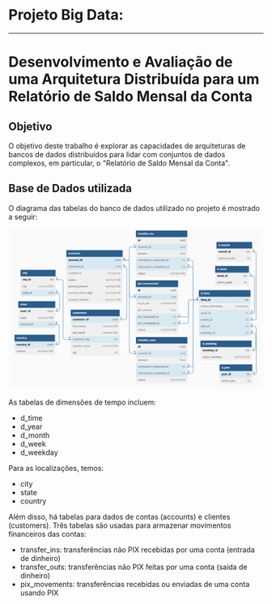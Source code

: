 # Projeto Big Data:
---
# Desenvolvimento e Avaliação de uma Arquitetura Distribuída para um Relatório de Saldo Mensal da Conta


## Objetivo

O objetivo deste trabalho é explorar as capacidades de arquiteturas de bancos de dados distribuídos para lidar com conjuntos de dados complexos, em particular, o "Relatório de Saldo Mensal da Conta".


## Base de Dados utilizada

O diagrama das tabelas do banco de dados utilizado no projeto é mostrado a seguir:

![Esquemático](images/tables_diagram_highlighted.png)

As tabelas de dimensões de tempo incluem:
- d_time
- d_year
- d_month
- d_week
- d_weekday

Para as localizações, temos:
- city
- state
- country

Além disso, há tabelas para dados de contas (accounts) e clientes (customers). Três tabelas são usadas para armazenar movimentos financeiros das contas:
- transfer_ins: transferências não PIX recebidas por uma conta (entrada de dinheiro)
- transfer_outs: transferências não PIX feitas por uma conta (saída de dinheiro)
- pix_movements: transferências recebidas ou enviadas de uma conta usando PIX
